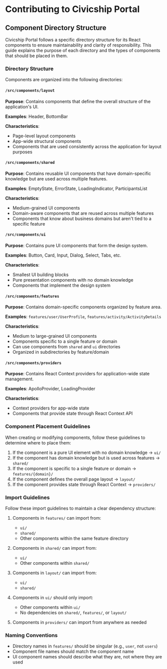 # Contributing to Civicship Portal

## Component Directory Structure

Civicship Portal follows a specific directory structure for its React components to ensure maintainability and clarity of responsibility. This guide explains the purpose of each directory and the types of components that should be placed in them.

### Directory Structure

Components are organized into the following directories:

#### `/src/components/layout`

**Purpose**: Contains components that define the overall structure of the application's UI.

**Examples**: Header, BottomBar

**Characteristics**:
- Page-level layout components
- App-wide structural components
- Components that are used consistently across the application for layout purposes

#### `/src/components/shared`

**Purpose**: Contains reusable UI components that have domain-specific knowledge but are used across multiple features.

**Examples**: EmptyState, ErrorState, LoadingIndicator, ParticipantsList

**Characteristics**:
- Medium-grained UI components
- Domain-aware components that are reused across multiple features
- Components that know about business domains but aren't tied to a specific feature

#### `/src/components/ui`

**Purpose**: Contains pure UI components that form the design system.

**Examples**: Button, Card, Input, Dialog, Select, Tabs, etc.

**Characteristics**:
- Smallest UI building blocks
- Pure presentation components with no domain knowledge
- Components that implement the design system

#### `/src/components/features`

**Purpose**: Contains domain-specific components organized by feature area.

**Examples**: `features/user/UserProfile`, `features/activity/ActivityDetails`

**Characteristics**:
- Medium to large-grained UI components
- Components specific to a single feature or domain
- Can use components from `shared` and `ui` directories
- Organized in subdirectories by feature/domain

#### `/src/components/providers`

**Purpose**: Contains React Context providers for application-wide state management.

**Examples**: ApolloProvider, LoadingProvider

**Characteristics**:
- Context providers for app-wide state
- Components that provide state through React Context API

### Component Placement Guidelines

When creating or modifying components, follow these guidelines to determine where to place them:

1. If the component is a pure UI element with no domain knowledge → `ui/`
2. If the component has domain knowledge but is used across features → `shared/`
3. If the component is specific to a single feature or domain → `features/{domain}/`
4. If the component defines the overall page layout → `layout/`
5. If the component provides state through React Context → `providers/`

### Import Guidelines

Follow these import guidelines to maintain a clear dependency structure:

1. Components in `features/` can import from:
   - `ui/`
   - `shared/`
   - Other components within the same feature directory

2. Components in `shared/` can import from:
   - `ui/`
   - Other components within `shared/`

3. Components in `layout/` can import from:
   - `ui/`
   - `shared/`

4. Components in `ui/` should only import:
   - Other components within `ui/`
   - No dependencies on `shared/`, `features/`, or `layout/`

5. Components in `providers/` can import from anywhere as needed

### Naming Conventions

- Directory names in `features/` should be singular (e.g., `user`, not `users`)
- Component file names should match the component name
- UI component names should describe what they are, not where they are used
